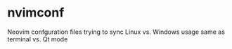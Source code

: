 # nvimconf
Neovim confguration files trying to sync Linux vs. Windows usage same as terminal vs. Qt mode

